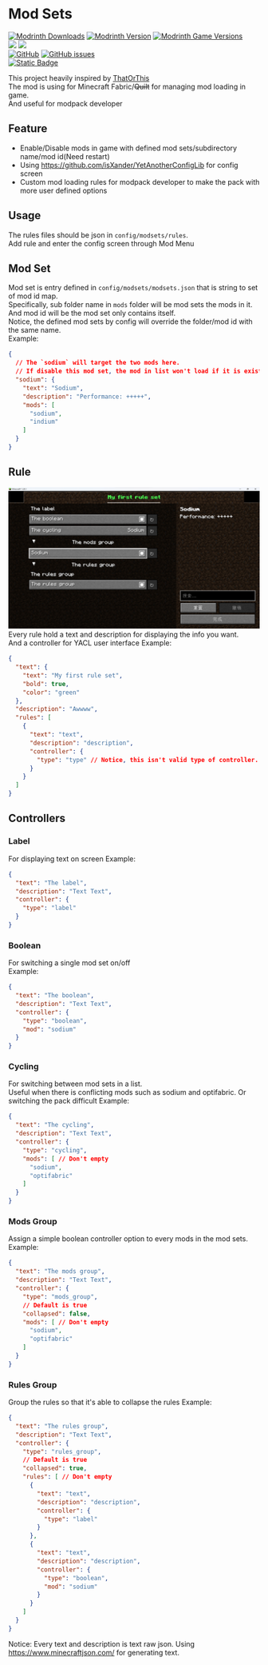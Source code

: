 # Mod Sets

[![Modrinth Downloads](https://img.shields.io/modrinth/dt/mod-sets?style=for-the-badge&logo=modrinth)](https://modrinth.com/mod/mod-sets) [![Modrinth Version](https://img.shields.io/modrinth/v/mod-sets?style=for-the-badge&logo=modrinth&label=Latest)](https://modrinth.com/mod/mod-sets/versions) [![Modrinth Game Versions](https://img.shields.io/modrinth/game-versions/mod-sets?style=for-the-badge&logo=modrinth)](https://modrinth.com/mod/mod-sets/versions)  
[![](https://cf.way2muchnoise.eu/full_890349_Downloads.svg?badge_style=for_the_badge)](https://www.curseforge.com/minecraft/mc-mods/mod-sets) [![](https://cf.way2muchnoise.eu/versions/890349.svg?badge_style=for_the_badge)](https://www.curseforge.com/minecraft/mc-mods/mod-sets)  
[![GitHub](https://img.shields.io/github/license/SettingDust/ModSets?style=for-the-badge&logo=github)](https://github.com/SettingDust/ModSets) [![GitHub issues](https://img.shields.io/github/issues-raw/SettingDust/ModSets?style=for-the-badge&logo=github)](https://github.com/SettingDust/ModSets/issues)  
[![Static Badge](https://img.shields.io/badge/kofi-Buy_a_coffee-ff5f5f?style=for-the-badge&logo=kofi)](https://ko-fi.com/settingdust)


This project heavily inspired by [ThatOrThis](https://github.com/EZForever/ThatOrThis)  
The mod is using for Minecraft Fabric/~~Quilt~~ for managing mod loading in game.   
And useful for modpack developer

## Feature

- Enable/Disable mods in game with defined mod sets/subdirectory name/mod id(Need restart)
- Using https://github.com/isXander/YetAnotherConfigLib for config screen
- Custom mod loading rules for modpack developer to make the pack with more user defined options

## Usage

The rules files should be json in `config/modsets/rules`.  
Add rule and enter the config screen through Mod Menu

## Mod Set
Mod set is entry defined in `config/modsets/modsets.json` that is string to set of mod id map.  
Specifically, sub folder name in `mods` folder will be mod sets the mods in it. And mod id will be the mod set only contains itself.   
Notice, the defined mod sets by config will override the folder/mod id with the same name.  
Example: 
```json
{
  // The `sodium` will target the two mods here. 
  // If disable this mod set, the mod in list won't load if it is exist
  "sodium": {
    "text": "Sodium",
    "description": "Performance: +++++",
    "mods": [
      "sodium",
      "indium"
    ]
  }
}
```

## Rule
![img_1.png](https://github.com/SettingDust/ModSets/raw/main/img_1.png)
Every rule hold a text and description for displaying the info you want.  
And a controller for YACL user interface
Example:

```json
{
  "text": {
    "text": "My first rule set",
    "bold": true,
    "color": "green"
  },
  "description": "Awwww",
  "rules": [
    {
      "text": "text",
      "description": "description",
      "controller": {
        "type": "type" // Notice, this isn't valid type of controller. Take the type from controllers below
      }
    }
  ]
}
```

## Controllers

### Label

For displaying text on screen
Example:

```json
{
  "text": "The label",
  "description": "Text Text",
  "controller": {
    "type": "label"
  }
}
```

### Boolean
For switching a single mod set on/off  
Example:  
```json
{
  "text": "The boolean",
  "description": "Text Text",
  "controller": {
    "type": "boolean",
    "mod": "sodium"
  }
}
```

### Cycling
For switching between mod sets in a list.  
Useful when there is conflicting mods such as sodium and optifabric. Or switching the pack difficult
Example:  
```json
{
  "text": "The cycling",
  "description": "Text Text",
  "controller": {
    "type": "cycling",
    "mods": [ // Don't empty
      "sodium",
      "optifabric"
    ]
  }
}
```

### Mods Group
Assign a simple boolean controller option to every mods in the mod sets.
Example:

```json
{
  "text": "The mods group",
  "description": "Text Text",
  "controller": {
    "type": "mods_group",
    // Default is true
    "collapsed": false,
    "mods": [ // Don't empty
      "sodium",
      "optifabric"
    ]
  }
}
```
### Rules Group
Group the rules so that it's able to collapse the rules
Example:

```json
{
  "text": "The rules group",
  "description": "Text Text",
  "controller": {
    "type": "rules_group",
    // Default is true
    "collapsed": true,
    "rules": [ // Don't empty
      {
        "text": "text",
        "description": "description",
        "controller": {
          "type": "label"
        }
      },
      {
        "text": "text",
        "description": "description",
        "controller": {
          "type": "boolean",
          "mod": "sodium"
        }
      }
    ]
  }
}
```
  
Notice: Every text and description is text raw json.
Using https://www.minecraftjson.com/ for generating text.
